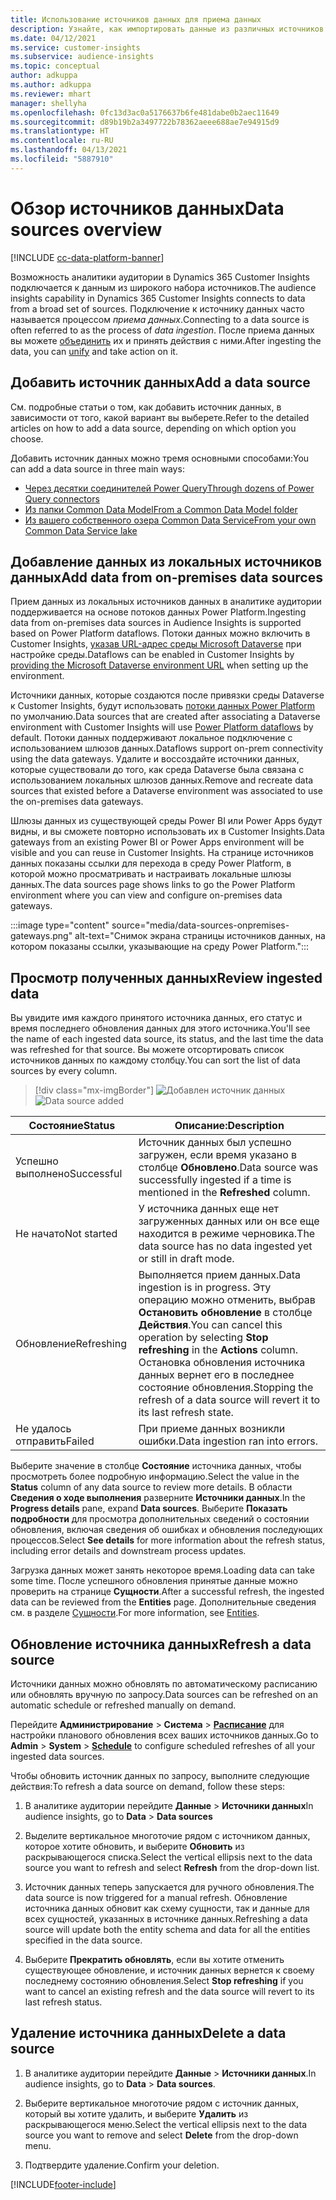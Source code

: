 ```yaml
---
title: Использование источников данных для приема данных
description: Узнайте, как импортировать данные из различных источников.
ms.date: 04/12/2021
ms.service: customer-insights
ms.subservice: audience-insights
ms.topic: conceptual
author: adkuppa
ms.author: adkuppa
ms.reviewer: mhart
manager: shellyha
ms.openlocfilehash: 0fc13d3ac0a5176637b6fe481dabe0b2aec11649
ms.sourcegitcommit: d89b19b2a3497722b78362aeee688ae7e94915d9
ms.translationtype: HT
ms.contentlocale: ru-RU
ms.lasthandoff: 04/13/2021
ms.locfileid: "5887910"
---
```

# <a name="data-sources-overview"></a><span data-ttu-id="bd5ae-103">Обзор источников данных</span><span class="sxs-lookup"><span data-stu-id="bd5ae-103">Data sources overview</span></span>

[!INCLUDE [cc-data-platform-banner](../includes/cc-data-platform-banner.md)]

<span data-ttu-id="bd5ae-104">Возможность аналитики аудитории в Dynamics 365 Customer Insights подключается к данным из широкого набора источников.</span><span class="sxs-lookup"><span data-stu-id="bd5ae-104">The audience insights capability in Dynamics 365 Customer Insights connects to data from a broad set of sources.</span></span> <span data-ttu-id="bd5ae-105">Подключение к источнику данных часто называется процессом *приема данных*.</span><span class="sxs-lookup"><span data-stu-id="bd5ae-105">Connecting to a data source is often referred to as the process of *data ingestion*.</span></span> <span data-ttu-id="bd5ae-106">После приема данных вы можете [объединить](data-unification.md) их и принять действия с ними.</span><span class="sxs-lookup"><span data-stu-id="bd5ae-106">After ingesting the data, you can [unify](data-unification.md) and take action on it.</span></span>

## <a name="add-a-data-source"></a><span data-ttu-id="bd5ae-107">Добавить источник данных</span><span class="sxs-lookup"><span data-stu-id="bd5ae-107">Add a data source</span></span>

<span data-ttu-id="bd5ae-108">См. подробные статьи о том, как добавить источник данных, в зависимости от того, какой вариант вы выберете.</span><span class="sxs-lookup"><span data-stu-id="bd5ae-108">Refer to the detailed articles on how to add a data source, depending on which option you choose.</span></span>

<span data-ttu-id="bd5ae-109">Добавить источник данных можно тремя основными способами:</span><span class="sxs-lookup"><span data-stu-id="bd5ae-109">You can add a data source in three main ways:</span></span>

- [<span data-ttu-id="bd5ae-110">Через десятки соединителей Power Query</span><span class="sxs-lookup"><span data-stu-id="bd5ae-110">Through dozens of Power Query connectors</span></span>](connect-power-query.md)
- [<span data-ttu-id="bd5ae-111">Из папки Common Data Model</span><span class="sxs-lookup"><span data-stu-id="bd5ae-111">From a Common Data Model folder</span></span>](connect-common-data-model.md)
- [<span data-ttu-id="bd5ae-112">Из вашего собственного озера Common Data Service</span><span class="sxs-lookup"><span data-stu-id="bd5ae-112">From your own Common Data Service lake</span></span>](connect-common-data-service-lake.md)

## <a name="add-data-from-on-premises-data-sources"></a><span data-ttu-id="bd5ae-113">Добавление данных из локальных источников данных</span><span class="sxs-lookup"><span data-stu-id="bd5ae-113">Add data from on-premises data sources</span></span>

<span data-ttu-id="bd5ae-114">Прием данных из локальных источников данных в аналитике аудитории поддерживается на основе потоков данных Power Platform.</span><span class="sxs-lookup"><span data-stu-id="bd5ae-114">Ingesting data from on-premises data sources in Audience Insights is supported based on Power Platform dataflows.</span></span> <span data-ttu-id="bd5ae-115">Потоки данных можно включить в Customer Insights, [указав URL-адрес среды Microsoft Dataverse](manage-environments.md#create-an-environment-in-an-existing-organization) при настройке среды.</span><span class="sxs-lookup"><span data-stu-id="bd5ae-115">Dataflows can be enabled in Customer Insights by [providing the Microsoft Dataverse environment URL](manage-environments.md#create-an-environment-in-an-existing-organization) when setting up the environment.</span></span>

<span data-ttu-id="bd5ae-116">Источники данных, которые создаются после привязки среды Dataverse к Customer Insights, будут использовать [потоки данных Power Platform](/power-query/dataflows/overview-dataflows-across-power-platform-dynamics-365) по умолчанию.</span><span class="sxs-lookup"><span data-stu-id="bd5ae-116">Data sources that are created after associating a Dataverse environment with Customer Insights will use [Power Platform dataflows](/power-query/dataflows/overview-dataflows-across-power-platform-dynamics-365) by default.</span></span> <span data-ttu-id="bd5ae-117">Потоки данных поддерживают локальное подключение с использованием шлюзов данных.</span><span class="sxs-lookup"><span data-stu-id="bd5ae-117">Dataflows support on-prem connectivity using the data gateways.</span></span> <span data-ttu-id="bd5ae-118">Удалите и воссоздайте источники данных, которые существовали до того, как среда Dataverse была связана с использованием локальных шлюзов данных.</span><span class="sxs-lookup"><span data-stu-id="bd5ae-118">Remove and recreate data sources that existed before a Dataverse environment was associated to use the on-premises data gateways.</span></span>

<span data-ttu-id="bd5ae-119">Шлюзы данных из существующей среды Power BI или Power Apps будут видны, и вы сможете повторно использовать их в Customer Insights.</span><span class="sxs-lookup"><span data-stu-id="bd5ae-119">Data gateways from an existing Power BI or Power Apps environment will be visible and you can reuse in Customer Insights.</span></span> <span data-ttu-id="bd5ae-120">На странице источников данных показаны ссылки для перехода в среду Power Platform, в которой можно просматривать и настраивать локальные шлюзы данных.</span><span class="sxs-lookup"><span data-stu-id="bd5ae-120">The data sources page shows links to go the Power Platform environment where you can view and configure on-premises data gateways.</span></span>

:::image type="content" source="media/data-sources-onpremises-gateways.png" alt-text="Снимок экрана страницы источников данных, на котором показаны ссылки, указывающие на среду Power Platform.":::

## <a name="review-ingested-data"></a><span data-ttu-id="bd5ae-122">Просмотр полученных данных</span><span class="sxs-lookup"><span data-stu-id="bd5ae-122">Review ingested data</span></span>

<span data-ttu-id="bd5ae-123">Вы увидите имя каждого принятого источника данных, его статус и время последнего обновления данных для этого источника.</span><span class="sxs-lookup"><span data-stu-id="bd5ae-123">You'll see the name of each ingested data source, its status, and the last time the data was refreshed for that source.</span></span> <span data-ttu-id="bd5ae-124">Вы можете отсортировать список источников данных по каждому столбцу.</span><span class="sxs-lookup"><span data-stu-id="bd5ae-124">You can sort the list of data sources by every column.</span></span>

> [!div class="mx-imgBorder"]
> <span data-ttu-id="bd5ae-125">![Добавлен источник данных](media/configure-data-datasource-added.png "Добавлен источник данных")</span><span class="sxs-lookup"><span data-stu-id="bd5ae-125">![Data source added](media/configure-data-datasource-added.png "Data source added")</span></span>

|<span data-ttu-id="bd5ae-126">Состояние</span><span class="sxs-lookup"><span data-stu-id="bd5ae-126">Status</span></span>  |<span data-ttu-id="bd5ae-127">Описание:</span><span class="sxs-lookup"><span data-stu-id="bd5ae-127">Description</span></span>  |
|---------|---------|
|<span data-ttu-id="bd5ae-128">Успешно выполнено</span><span class="sxs-lookup"><span data-stu-id="bd5ae-128">Successful</span></span>   |<span data-ttu-id="bd5ae-129">Источник данных был успешно загружен, если время указано в столбце **Обновлено**.</span><span class="sxs-lookup"><span data-stu-id="bd5ae-129">Data source was successfully ingested if a time is mentioned in the **Refreshed** column.</span></span>
|<span data-ttu-id="bd5ae-130">Не начато</span><span class="sxs-lookup"><span data-stu-id="bd5ae-130">Not started</span></span>   |<span data-ttu-id="bd5ae-131">У источника данных еще нет загруженных данных или он все еще находится в режиме черновика.</span><span class="sxs-lookup"><span data-stu-id="bd5ae-131">The data source has no data ingested yet or still in draft mode.</span></span>         |
|<span data-ttu-id="bd5ae-132">Обновление</span><span class="sxs-lookup"><span data-stu-id="bd5ae-132">Refreshing</span></span>    |<span data-ttu-id="bd5ae-133">Выполняется прием данных.</span><span class="sxs-lookup"><span data-stu-id="bd5ae-133">Data ingestion is in progress.</span></span> <span data-ttu-id="bd5ae-134">Эту операцию можно отменить, выбрав **Остановить обновление** в столбце **Действия**.</span><span class="sxs-lookup"><span data-stu-id="bd5ae-134">You can cancel this operation by selecting **Stop refreshing** in the **Actions** column.</span></span> <span data-ttu-id="bd5ae-135">Остановка обновления источника данных вернет его в последнее состояние обновления.</span><span class="sxs-lookup"><span data-stu-id="bd5ae-135">Stopping the refresh of a data source will revert it to its last refresh state.</span></span>       |
|<span data-ttu-id="bd5ae-136">Не удалось отправить</span><span class="sxs-lookup"><span data-stu-id="bd5ae-136">Failed</span></span>     |<span data-ttu-id="bd5ae-137">При приеме данных возникли ошибки.</span><span class="sxs-lookup"><span data-stu-id="bd5ae-137">Data ingestion ran into errors.</span></span>         |

<span data-ttu-id="bd5ae-138">Выберите значение в столбце **Состояние** источника данных, чтобы просмотреть более подробную информацию.</span><span class="sxs-lookup"><span data-stu-id="bd5ae-138">Select the value in the **Status** column of any data source to review more details.</span></span> <span data-ttu-id="bd5ae-139">В области **Сведения о ходе выполнения** разверните **Источники данных**.</span><span class="sxs-lookup"><span data-stu-id="bd5ae-139">In the **Progress details** pane, expand **Data sources**.</span></span> <span data-ttu-id="bd5ae-140">Выберите **Показать подробности** для просмотра дополнительных сведений о состоянии обновления, включая сведения об ошибках и обновления последующих процессов.</span><span class="sxs-lookup"><span data-stu-id="bd5ae-140">Select **See details** for more information about the refresh status, including error details and downstream process updates.</span></span>

<span data-ttu-id="bd5ae-141">Загрузка данных может занять некоторое время.</span><span class="sxs-lookup"><span data-stu-id="bd5ae-141">Loading data can take some time.</span></span> <span data-ttu-id="bd5ae-142">После успешного обновления принятые данные можно проверить на странице **Сущности**.</span><span class="sxs-lookup"><span data-stu-id="bd5ae-142">After a successful refresh, the ingested data can be reviewed from the **Entities** page.</span></span> <span data-ttu-id="bd5ae-143">Дополнительные сведения см. в разделе [Сущности](entities.md).</span><span class="sxs-lookup"><span data-stu-id="bd5ae-143">For more information, see [Entities](entities.md).</span></span>

## <a name="refresh-a-data-source"></a><span data-ttu-id="bd5ae-144">Обновление источника данных</span><span class="sxs-lookup"><span data-stu-id="bd5ae-144">Refresh a data source</span></span>

<span data-ttu-id="bd5ae-145">Источники данных можно обновлять по автоматическому расписанию или обновлять вручную по запросу.</span><span class="sxs-lookup"><span data-stu-id="bd5ae-145">Data sources can be refreshed on an automatic schedule or refreshed manually on demand.</span></span> 

<span data-ttu-id="bd5ae-146">Перейдите **Администрирование** > **Система** > [**Расписание**](system.md#schedule-tab) для настройки планового обновления всех ваших источников данных.</span><span class="sxs-lookup"><span data-stu-id="bd5ae-146">Go to **Admin** > **System** > [**Schedule**](system.md#schedule-tab) to configure scheduled refreshes of all your ingested data sources.</span></span>

<span data-ttu-id="bd5ae-147">Чтобы обновить источник данных по запросу, выполните следующие действия:</span><span class="sxs-lookup"><span data-stu-id="bd5ae-147">To refresh a data source on demand, follow these steps:</span></span>

1. <span data-ttu-id="bd5ae-148">В аналитике аудитории перейдите **Данные** > **Источники данных**</span><span class="sxs-lookup"><span data-stu-id="bd5ae-148">In audience insights, go to **Data** > **Data sources**</span></span>

2. <span data-ttu-id="bd5ae-149">Выделите вертикальное многоточие рядом с источником данных, которое хотите обновить, и выберите **Обновить** из раскрывающегося списка.</span><span class="sxs-lookup"><span data-stu-id="bd5ae-149">Select the vertical ellipsis next to the data source you want to refresh and select **Refresh** from the drop-down list.</span></span>

3. <span data-ttu-id="bd5ae-150">Источник данных теперь запускается для ручного обновления.</span><span class="sxs-lookup"><span data-stu-id="bd5ae-150">The data source is now triggered for a manual refresh.</span></span> <span data-ttu-id="bd5ae-151">Обновление источника данных обновит как схему сущности, так и данные для всех сущностей, указанных в источнике данных.</span><span class="sxs-lookup"><span data-stu-id="bd5ae-151">Refreshing a data source will update both the entity schema and data for all the entities specified in the data source.</span></span>

4. <span data-ttu-id="bd5ae-152">Выберите **Прекратить обновлять**, если вы хотите отменить существующее обновление, и источник данных вернется к своему последнему состоянию обновления.</span><span class="sxs-lookup"><span data-stu-id="bd5ae-152">Select **Stop refreshing** if you want to cancel an existing refresh and the data source will revert to its last refresh status.</span></span>

## <a name="delete-a-data-source"></a><span data-ttu-id="bd5ae-153">Удаление источника данных</span><span class="sxs-lookup"><span data-stu-id="bd5ae-153">Delete a data source</span></span>

1. <span data-ttu-id="bd5ae-154">В аналитике аудитории перейдите **Данные** > **Источники данных**.</span><span class="sxs-lookup"><span data-stu-id="bd5ae-154">In audience insights, go to **Data** > **Data sources**.</span></span>

2. <span data-ttu-id="bd5ae-155">Выберите вертикальное многоточие рядом с источник данных, который вы хотите удалить, и выберите **Удалить** из раскрывающегося меню.</span><span class="sxs-lookup"><span data-stu-id="bd5ae-155">Select the vertical ellipsis next to the data source you want to remove and select **Delete** from the drop-down menu.</span></span>

3. <span data-ttu-id="bd5ae-156">Подтвердите удаление.</span><span class="sxs-lookup"><span data-stu-id="bd5ae-156">Confirm your deletion.</span></span>


[!INCLUDE[footer-include](../includes/footer-banner.md)]
